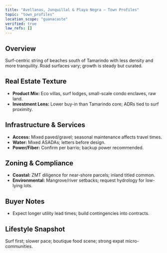 ```yaml
---
title: "Avellanas, Junquillal & Playa Negra — Town Profiles"
topic: "town_profiles"
location_scope: "guanacaste"
verified: true
law_refs: []
---
```


## Overview
Surf-centric string of beaches south of Tamarindo with less density and more tranquility. Road surfaces vary; growth is steady but curated.

## Real Estate Texture
- **Product Mix:** Eco villas, surf lodges, small-scale condo enclaves, raw land.
- **Investment Lens:** Lower buy-in than Tamarindo core; ADRs tied to surf proximity.

## Infrastructure & Services
- **Access:** Mixed paved/gravel; seasonal maintenance affects travel times.
- **Water:** Mixed ASADAs; letters before design.
- **Power/Fiber:** Confirm per barrio; backup power recommended.

## Zoning & Compliance
- **Coastal:** ZMT diligence for near-shore parcels; inland titled common.
- **Environmental:** Mangrove/river setbacks; request hydrology for low-lying lots.

## Buyer Notes
- Expect longer utility lead times; build contingencies into contracts.

## Lifestyle Snapshot
Surf first; slower pace; boutique food scene; strong expat micro-communities.